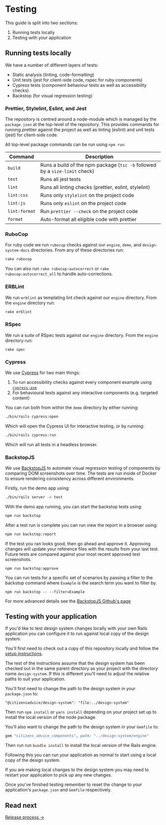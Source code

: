 # Testing

This guide is split into two sections:

1. Running tests locally
2. Testing with your application

## Running tests locally

We have a number of different layers of tests:

- Static analysis (linting, code-formatting)
- Unit tests (jest for client-side code, rspec for ruby components)
- Cypress tests (component behaviour tests as well as accessibility checks)
- Backstop (for visual regression testing)

### Prettier, Stylelint, Eslint, and Jest

The repository is centred around a node-module which is managed by the `package.json` at the top-level of the repository. This provides commands for running prettier against the project as well as linting (eslint) and unit tests (jest) for client-side code.

All top-level package commands can be run using `npm run`:

| Command       | Description                                                                 |
| ------------- | --------------------------------------------------------------------------- |
| `build`       | Runs a build of the npm package (`tsc -b` followed by a `size-limit` check) |
| `test`        | Runs all jest tests                                                         |
| `lint`        | Runs all linting checks (prettier, eslint, stylelint)                       |
| `lint:css`    | Runs only `stylelint` on the project code                                   |
| `lint:js`     | Runs only `eslint` on the project code                                      |
| `lint:format` | Run `prettier --check` on the project code                                  |
| `format`      | Auto-format all eligible code with prettier                                 |

### RuboCop

For ruby code we run `rubocop` checks against our `engine`, `demo`, and `design-system-docs` directories. From any of these directories run:

```sh
rake rubocop
```

You can also run `rake rubocop:autocorrect` or `rake rubocop:autocorrect_all` to handle auto-corrections.

### ERBLint

We run `erblint` as templating lint check against our `engine` directory. From the `engine` directory run:

```sh
rake erblint
```

### RSpec

We run a suite of RSpec tests against our `engine` directory. From the `engine` directory run:

```
rake spec
```

### Cypress

We use [Cypress](https://www.cypress.io/) for two main things:

1. To run accessibility checks against every component example using [`cypress-axe`](https://github.com/component-driven/cypress-axe)
2. For behavioural tests against any interactive components (e.g. targeted content)

You can run both from within the `demo` directory by either running:

```sh
./bin/rails cypress:open
```

Which will open the Cypress UI for interactive testing, or by running:

```sh
./bin/rails cypress:run
```

Which will run all tests in a headless browser.

### BackstopJS

We use [BackstopJS](https://github.com/garris/BackstopJS) to automate visual regression testing of components by comparing DOM screenshots over time. The tests are run inside of Docker to ensure rendering consistency across different environments.

Firstly, run the demo app using:

```sh
./bin/rails server -e test
```

With the demo app running, you can start the backstop tests using:

```sh
npm run backstop
```

After a test run is complete you can run view the report in a browser using:

```sh
npm run backstop:report
```

If the test you ran looks good, then go ahead and approve it. Approving changes will update your reference files with the results from your last test. Future tests are compared against your most recent approved test screenshots.

```
npm run backstop:approve
```

You can run tests for a specific set of scenarios by passing a filter to the backstop command where `Example` is the search term you want to filter by.

```
npm run backstop -- --filter=Example
```

For more advanced details see the [BackstopJS Github's page](https://github.com/garris/BackstopJS)

## Testing with your application

If you'd like to test design system changes locally with your own Rails application you can configure it to run against local copy of the design system.

You'll first need to check out a copy of this repository locally and follow the [setup instructions](./02-local-setup.md).

The rest of the instructions assume that the design system has been checked out in the same parent directory as your project with the directory name `design-system`. If this is different you'll need to adjust the relative paths to suit your application.

You'll first need to change the path to the design system in your `package.json` to:

```
"@citizensadvice/design-system": "file:../design-system"
```

Then run `npm install` or `yarn install` depending on your project set up to install the local version of the node package.

You'll also want to change the path to the design system in your `Gemfile` to:

```rb
gem "citizens_advice_components", path: "../design-system/engine"
```

Then run run `bundle install` to install the local version of the Rails engine.

Following this you can run your application as normal to start using a local copy of the design system.

If you are making local changes to the design system you may need to restart your application to pick up any new changes.

Once you've finished testing remember to reset the change to your application's `package.json` and `Gemfile` respectively.

## Read next

[Release process →](./04-release-process.md)
